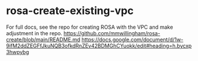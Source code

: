 # rosa-create-existing-vpc

For full docs, see the repo for creating ROSA with the VPC and make adjustment in the repo.
https://github.com/mmwillingham/rosa-create/blob/main/README.md
https://docs.google.com/document/d/1w-9ifM2ddZEGFfJkuNQB3ofkdRnZEv42BDMGhCYuokk/edit#heading=h.bycxp3hwpybg
